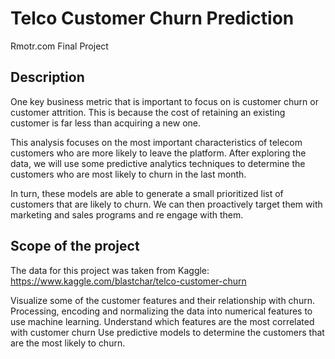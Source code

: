 # Telco Customer Churn Prediction
Rmotr.com Final Project 

## Description
One key business metric that is important to focus on is customer churn or customer attrition. This is because the cost of retaining an existing customer is far less than acquiring a new one.

This analysis focuses on the most important characteristics of telecom customers who are more likely to leave the platform. After exploring the data, we will use some predictive analytics techniques to determine the customers who are most likely to churn in the last month.

In turn, these models are able to generate a small prioritized list of customers that are likely to churn. We can then proactively target them with marketing and sales programs and re engage with them. 

## Scope of the project
The data for this project was taken from Kaggle: https://www.kaggle.com/blastchar/telco-customer-churn

Visualize some of the customer features and their relationship with churn. 
Processing, encoding and normalizing the data into numerical features to use machine learning. 
Understand which features are the most correlated with customer churn
Use predictive models to determine the customers that are the most likely to churn. 
